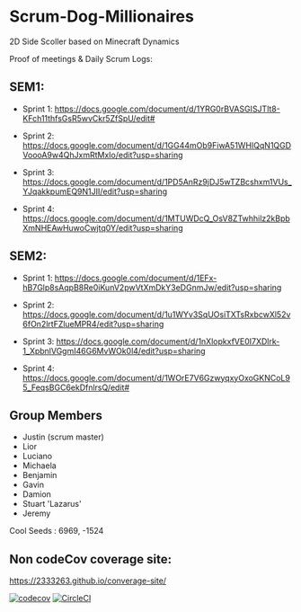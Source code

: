 # Scrum-Dog-Millionaires
2D Side Scoller based on Minecraft Dynamics


Proof of meetings & Daily Scrum Logs:    
## SEM1:  

* Sprint 1: https://docs.google.com/document/d/1YRG0rBVASGISJTlt8-KFch11thfsGsR5wvCkr5ZfSpU/edit#   

* Sprint 2: https://docs.google.com/document/d/1GG44mOb9FiwA51WHIQqN1QGDVoooA9w4QhJxmRtMxIo/edit?usp=sharing

* Sprint 3: https://docs.google.com/document/d/1PD5AnRz9jDJ5wTZBcshxm1VUs_YJqakkpumEQ9N1JII/edit?usp=sharing

* Sprint 4: https://docs.google.com/document/d/1MTUWDcQ_OsV8ZTwhhilz2kBpbXmNHEAwHuwoCwjtq0Y/edit?usp=sharing

## SEM2:

* Sprint 1:  https://docs.google.com/document/d/1EFx-hB7Glp8sAqpB8Re0iKunV2pwVtXmDkY3eDGnmJw/edit?usp=sharing

* Sprint 2:  https://docs.google.com/document/d/1u1WYv3SqUOsiTXTsRxbcwXl52v6fOn2lrtFZlueMPR4/edit?usp=sharing  
  
* Sprint 3: https://docs.google.com/document/d/1nXlopkxfVE0I7XDlrk-1_XpbnlVGgmI46G6MvWOk0l4/edit?usp=sharing  
  
* Sprint 4: https://docs.google.com/document/d/1WOrE7V6GzwyqxyOxoGKNCoL95_FeqsBGC6ekDfnlrsQ/edit#  
   
## Group Members
* Justin (scrum master)
* Lior
* Luciano
* Michaela
* Benjamin
* Gavin
* Damion
* Stuart 'Lazarus'
* Jeremy

Cool Seeds : 6969, -1524    
## Non codeCov coverage site:
https://2333263.github.io/converage-site/

[![codecov](https://codecov.io/gh/2333263/ScrumDogMillionaires/branch/main/graph/badge.svg?token=S5G6FCJHRC)](https://codecov.io/gh/2333263/ScrumDogMillionaires)
[![CircleCI](https://dl.circleci.com/status-badge/img/gh/2333263/ScrumDogMillionaires/tree/main.svg?style=svg&circle-token=cbc0576b8bffcae85a383665f15eb53e176cc9e0)](https://dl.circleci.com/status-badge/redirect/gh/2333263/ScrumDogMillionaires/tree/main)
